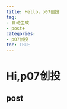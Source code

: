```yaml
---
title: Hello，p07创投
tag: 
- 自动生成
- post+
categories:
- p07创投
toc: TRUE
---
```

<h1 id="hip07创投">Hi,p07创投</h1>
<h2 id="post">post</h2>
